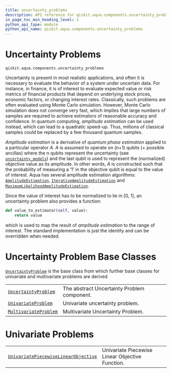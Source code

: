```yaml
---
title: uncertainty_problems
description: API reference for qiskit.aqua.components.uncertainty_problems
in_page_toc_min_heading_level: 1
python_api_type: module
python_api_name: qiskit.aqua.components.uncertainty_problems
---
```


<span id="module-qiskit.aqua.components.uncertainty_problems" />

<span id="qiskit-aqua-components-uncertainty-problems" />

# Uncertainty Problems

<span id="module-qiskit.aqua.components.uncertainty_problems" />

`qiskit.aqua.components.uncertainty_problems`

Uncertainty is present in most realistic applications, and often it is necessary to evaluate the behavior of a system under uncertain data. For instance, in finance, it is of interest to evaluate expected value or risk metrics of financial products that depend on underlying stock prices, economic factors, or changing interest rates. Classically, such problems are often evaluated using Monte Carlo simulation. However, Monte Carlo simulation does not converge very fast, which implies that large numbers of samples are required to achieve estimators of reasonable accuracy and confidence. In quantum computing, *amplitude estimation* can be used instead, which can lead to a quadratic speed-up. Thus, millions of classical samples could be replaced by a few thousand quantum samples.

*Amplitude estimation* is a derivative of *quantum phase estimation* applied to a particular operator $A$. $A$ is assumed to operate on (n+1) qubits (+ possible ancillas) where the n qubits represent the uncertainty (see [`uncertainty_models`](qiskit.aqua.components.uncertainty_models#module-qiskit.aqua.components.uncertainty_models "qiskit.aqua.components.uncertainty_models")) and the last qubit is used to represent the (normalized) objective value as its amplitude. In other words, $A$ is constructed such that the probability of measuring a ‘1’ in the objective qubit is equal to the value of interest. Aqua has several amplitude estimation algorithms: [`AmplitudeEstimation`](qiskit.aqua.algorithms.AmplitudeEstimation#qiskit.aqua.algorithms.AmplitudeEstimation "qiskit.aqua.algorithms.AmplitudeEstimation"), [`IterativeAmplitudeEstimation`](qiskit.aqua.algorithms.IterativeAmplitudeEstimation#qiskit.aqua.algorithms.IterativeAmplitudeEstimation "qiskit.aqua.algorithms.IterativeAmplitudeEstimation") and [`MaximumLikelihoodAmplitudeEstimation`](qiskit.aqua.algorithms.MaximumLikelihoodAmplitudeEstimation#qiskit.aqua.algorithms.MaximumLikelihoodAmplitudeEstimation "qiskit.aqua.algorithms.MaximumLikelihoodAmplitudeEstimation").

Since the value of interest has to be normalized to lie in \[0, 1], an uncertainty problem also provides a function:

```python
def value_to_estimator(self, value):
    return value
```

which is used to map the result of *amplitude estimation* to the range of interest. The standard implementation is just the identity and can be overridden when needed.

# Uncertainty Problem Base Classes

[`UncertaintyProblem`](qiskit.aqua.components.uncertainty_problems.UncertaintyProblem#qiskit.aqua.components.uncertainty_problems.UncertaintyProblem "qiskit.aqua.components.uncertainty_problems.UncertaintyProblem") is the base class from which further base classes for univariate and multivariate problems are derived

|                                                                                                                                                                                                                            |                                             |
| -------------------------------------------------------------------------------------------------------------------------------------------------------------------------------------------------------------------------- | ------------------------------------------- |
| [`UncertaintyProblem`](qiskit.aqua.components.uncertainty_problems.UncertaintyProblem#qiskit.aqua.components.uncertainty_problems.UncertaintyProblem "qiskit.aqua.components.uncertainty_problems.UncertaintyProblem")     | The abstract Uncertainty Problem component. |
| [`UnivariateProblem`](qiskit.aqua.components.uncertainty_problems.UnivariateProblem#qiskit.aqua.components.uncertainty_problems.UnivariateProblem "qiskit.aqua.components.uncertainty_problems.UnivariateProblem")         | Univariate uncertainty problem.             |
| [`MultivariateProblem`](qiskit.aqua.components.uncertainty_problems.MultivariateProblem#qiskit.aqua.components.uncertainty_problems.MultivariateProblem "qiskit.aqua.components.uncertainty_problems.MultivariateProblem") | Multivariate Uncertainty Problem.           |

# Univariate Problems

|                                                                                                                                                                                                                                                                                        |                                                 |
| -------------------------------------------------------------------------------------------------------------------------------------------------------------------------------------------------------------------------------------------------------------------------------------- | ----------------------------------------------- |
| [`UnivariatePiecewiseLinearObjective`](qiskit.aqua.components.uncertainty_problems.UnivariatePiecewiseLinearObjective#qiskit.aqua.components.uncertainty_problems.UnivariatePiecewiseLinearObjective "qiskit.aqua.components.uncertainty_problems.UnivariatePiecewiseLinearObjective") | Univariate Piecewise Linear Objective Function. |

